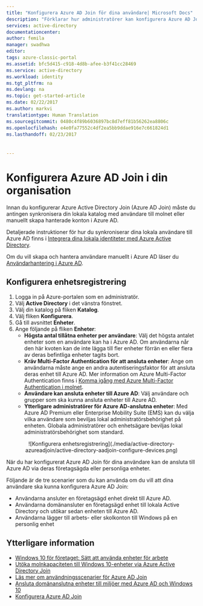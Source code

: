 ```yaml
---
title: "Konfigurera Azure AD Join för dina användare| Microsoft Docs"
description: "Förklarar hur administratörer kan konfigurera Azure AD Join för din lokala katalog och enhetsregistrering."
services: active-directory
documentationcenter: 
author: femila
manager: swadhwa
editor: 
tags: azure-classic-portal
ms.assetid: bfc5d415-c918-4d8b-afee-b3f41cc28469
ms.service: active-directory
ms.workload: identity
ms.tgt_pltfrm: na
ms.devlang: na
ms.topic: get-started-article
ms.date: 02/22/2017
ms.author: markvi
translationtype: Human Translation
ms.sourcegitcommit: 0480c4f89b6036897bc8d7eff81b56262ea8806c
ms.openlocfilehash: e4e0fa77552c4df2ea5bb9ddae916e7c661824d1
ms.lasthandoff: 02/23/2017


---
```

# <a name="setting-up-azure-ad-join-in-your-organization"></a>Konfigurera Azure AD Join i din organisation
Innan du konfigurerar Azure Active Directory Join (Azure AD Join) måste du antingen synkronisera din lokala katalog med användare till molnet eller manuellt skapa hanterade konton i Azure AD.

Detaljerade instruktioner för hur du synkroniserar dina lokala användare till Azure AD finns i [Integrera dina lokala identiteter med Azure Active Directory](active-directory-aadconnect.md).

Om du vill skapa och hantera användare manuellt i Azure AD läser du [Användarhantering i Azure AD](https://msdn.microsoft.com/library/azure/hh967609.aspx).

## <a name="set-up-device-registration"></a>Konfigurera enhetsregistrering
1. Logga in på Azure-portalen som en administratör.
2. Välj **Active Directory** i det vänstra fönstret.
3. Välj din katalog på fliken **Katalog**.
4. Välj fliken **Konfigurera**.
5. Gå till avsnittet **Enheter**.
6. Ange följande på fliken **Enheter**:  
   * **Högsta antal tillåtna enheter per användare**: Välj det högsta antalet enheter som en användare kan ha i Azure AD.  Om användarna når den här kvoten kan de inte lägga till fler enheter förrän en eller flera av deras befintliga enheter tagits bort.
   * **Kräv Multi-Factor Authentication för att ansluta enheter**: Ange om användarna måste ange en andra autentiseringsfaktor för att ansluta deras enhet till Azure AD. Mer information om Azure Multi-Factor Authentication finns i [Komma igång med Azure Multi-Factor Authentication i molnet](../multi-factor-authentication/multi-factor-authentication-get-started-cloud.md).
   * **Användare kan ansluta enheter till Azure AD**: Välj användare och grupper som ska kunna ansluta enheter till Azure AD.
   * **Ytterligare administratörer för Azure AD-anslutna enheter**: Med Azure AD Premium eller Enterprise Mobility Suite (EMS) kan du välja vilka användare som beviljas lokal administratörsbehörighet på enheten. Globala administratörer och enhetsägare beviljas lokal administratörsbehörighet som standard.

<center>![Konfigurera enhetsregistrering](./media/active-directory-azureadjoin/active-directory-aadjoin-configure-devices.png) </center>

När du har konfigurerat Azure AD Join för dina användare kan de ansluta till Azure AD via deras företagsägda eller personliga enheter.

Följande är de tre scenarier som du kan använda om du vill att dina användare ska kunna konfigurera Azure AD Join:

* Användarna ansluter en företagsägd enhet direkt till Azure AD.
* Användarna domänansluter en företagsägd enhet till lokala Active Directory och utökar sedan enheten till Azure AD.
* Användarna lägger till arbets- eller skolkonton till Windows på en personlig enhet

## <a name="additional-information"></a>Ytterligare information
* [Windows 10 för företaget: Sätt att använda enheter för arbete](active-directory-azureadjoin-windows10-devices-overview.md)
* [Utöka molnkapaciteten till Windows 10-enheter via Azure Active Directory Join](active-directory-azureadjoin-user-upgrade.md)
* [Läs mer om användningsscenarier för Azure AD Join](active-directory-azureadjoin-deployment-aadjoindirect.md)
* [Ansluta domänanslutna enheter till miljöer med Azure AD och Windows 10](active-directory-azureadjoin-devices-group-policy.md)
* [Konfigurera Azure AD Join](active-directory-azureadjoin-setup.md)


